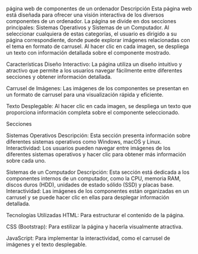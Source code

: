 página web de componentes de un ordenador Descripción Esta página web está diseñada para ofrecer una visión interactiva de los diversos componentes de un ordenador. La página se divide en dos secciones principales: Sistemas Operativos y Sistemas de un Computador. Al seleccionar cualquiera de estas categorías, el usuario es dirigido a su página correspondiente, donde puede explorar imágenes relacionadas con el tema en formato de carrusel. Al hacer clic en cada imagen, se despliega un texto con información detallada sobre el componente mostrado.

Características Diseño Interactivo: La página utiliza un diseño intuitivo y atractivo que permite a los usuarios navegar fácilmente entre diferentes secciones y obtener información detallada.

Carrusel de Imágenes: Las imágenes de los componentes se presentan en un formato de carrusel para una visualización rápida y eficiente.

Texto Desplegable: Al hacer clic en cada imagen, se despliega un texto que proporciona información completa sobre el componente seleccionado.

Secciones

Sistemas Operativos Descripción: Esta sección presenta información sobre diferentes sistemas operativos como Windows, macOS y Linux.
Interactividad: Los usuarios pueden navegar entre imágenes de los diferentes sistemas operativos y hacer clic para obtener más información sobre cada uno.

Sistemas de un Computador Descripción: Esta sección está dedicada a los componentes internos de un computador, como la CPU, memoria RAM, discos duros (HDD), unidades de estado sólido (SSD) y placas base.
Interactividad: Las imágenes de los componentes están organizadas en un carrusel y se puede hacer clic en ellas para desplegar información detallada.

Tecnologías Utilizadas HTML: Para estructurar el contenido de la página.

CSS (Bootstrap): Para estilizar la página y hacerla visualmente atractiva.

JavaScript: Para implementar la interactividad, como el carrusel de imágenes y el texto desplegable.